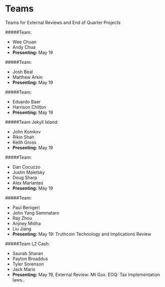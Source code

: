 Teams
=====

Teams for External Reviews and End of Quarter Projects


#####Team:
  * Wee Chuan
  * Andy Chua
  * **Presenting:** May 19
  
#####Team:
  * Josh Beal
  * Matthew Arkin
  * **Presenting:** May 19

#####Team:
  * Eduardo Baer
  * Harrison Chilton
  * **Presenting:** May 19

#####Team Jekyll Island:
  * John Komkov
  * Rikin Shah
  * Keith Gross
  * **Presenting:** May 19

#####Team:
  * Dan Cocuzzo
  * Justin Maletsky
  * Doug Sharp
  * Alex Marlantes
  * **Presenting:** May 19

#####Team:
  * Paul Benigeri
  * John Yang Sammataro
  * Ray Zhou
  * Anjney Midha
  * Liu Jiang
  * **Presenting:** May 19: Truthcoin Technology and Implications Review

#####Team L2 Cash:
  * Saurab Sharan
  * Payton Broaddus
  * Tyler Sorenson
  * Jack Maris
  * **Presenting:** May 19, External Review: Mt Gox. EOQ: Tax Implementation laws..




